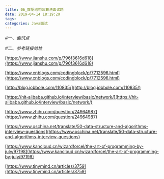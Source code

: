 ```yaml
---
title: 06_数据结构及算法面试题
date: 2019-04-14 18:19:20
tags:
categories: Java面试
---
```


#一、*面试点*

#二、*参考链接地址*

[https://www.jianshu.com/p/796f3616d618](https://www.jianshu.com/p/796f3616d618)

[https://www.cnblogs.com/codingblock/p/7712596.html](https://www.cnblogs.com/codingblock/p/7712596.html)

[http://blog.jobbole.com/110835/](http://blog.jobbole.com/110835/)

[https://hit-alibaba.github.io/interview/basic/network/](https://hit-alibaba.github.io/interview/basic/network/)

[https://www.zhihu.com/question/24964987](https://www.zhihu.com/question/24964987)

[https://www.oschina.net/translate/50-data-structure-and-algorithms-interview-questions](https://www.oschina.net/translate/50-data-structure-and-algorithms-interview-questions)

[https://www.kancloud.cn/wizardforcel/the-art-of-programming-by-july/97198](https://www.kancloud.cn/wizardforcel/the-art-of-programming-by-july/97198)

[https://www.tinymind.cn/articles/3759](https://www.tinymind.cn/articles/3759)